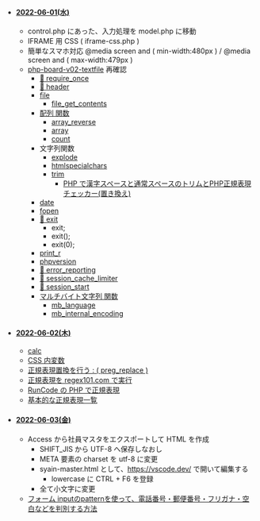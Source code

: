 - #### [2022-06-01(水)](https://github.com/winofsql/subject-220601)
  - control.php にあった、入力処理を model.php に移動
  - IFRAME 用 CSS ( iframe-css.php )
  - 簡単なスマホ対応 @media screen and ( min-width:480px ) / @media screen and ( max-width:479px )
  - [php-board-v02-textfile](https://github.com/winofsql/php-board-v02-textfile) 再確認
    - [🔴 require_once](https://www.php.net/manual/ja/function.require-once.php)
    - [🔴 header](https://www.php.net/manual/ja/function.header.php)
    - [file](https://www.php.net/manual/ja/function.file.php)
      - [file_get_contents](https://www.php.net/manual/ja/function.file-get-contents.php)
    - [配列 関数](https://www.php.net/manual/ja/ref.array.php)
      - [array_reverse](https://www.php.net/manual/ja/function.array-reverse.php)
      - [array](https://www.php.net/manual/ja/function.array.php)
      - [count](https://www.php.net/manual/ja/function.count.php)
    - 文字列関数
      - [explode](https://www.php.net/manual/ja/function.explode.php)
      - [htmlspecialchars](https://www.php.net/manual/ja/function.htmlspecialchars.php)
      - [trim](https://www.php.net/manual/ja/function.trim.php)
        - [PHP で漢字スペースと通常スペースのトリムとPHP正規表現チェッカー(置き換え)](https://logicalerror.seesaa.net/article/437145329.html)
    - [date](https://www.php.net/manual/ja/function.date.php)
    - [fopen](https://www.php.net/manual/ja/function.fopen.php)
    - [🔴 exit](https://www.php.net/manual/ja/function.exit.php)
      - exit;
      - exit();
      - exit(0);
    - [print_r](https://www.php.net/manual/ja/function.print-r.php)
    - [phpversion](https://www.php.net/manual/ja/function.phpversion.php)
    - [🔴 error_reporting](https://www.php.net/manual/ja/function.error-reporting.php)
    - [🔴 session_cache_limiter](https://www.php.net/manual/ja/function.session-cache-limiter.php)
    - [🔴 session_start](https://www.php.net/manual/ja/function.session-start.php)
    - [マルチバイト文字列 関数](https://www.php.net/manual/ja/function.mb-language.php)
      - [mb_language](https://www.php.net/manual/ja/function.mb-language.php)
      - [mb_internal_encoding](https://www.php.net/manual/ja/function.mb-internal-encoding.php)

- #### [2022-06-02(木)](https://github.com/winofsql/subject-220602)
  - [calc](https://developer.mozilla.org/ja/docs/Web/CSS/calc)
  - [CSS 内変数](https://www.webcreatorbox.com/tech/css-variables)
  - [正規表現置換を行う : ( preg_replace )](https://www.php.net/manual/ja/function.preg-replace.php)
  - [正規表現を regex101.com で実行](https://regex101.com/r/0akKTk/1)
  - [RunCode の PHP で正規表現](https://rextester.com/JZOHKZ25830)
  - [基本的な正規表現一覧](https://murashun.jp/article/programming/regular-expression.html)


- #### [2022-06-03(金)](https://github.com/winofsql/subject-220603)
  - Access から社員マスタをエクスポートして HTML を作成
    - SHIFT_JIS から UTF-8 へ保存しなおし
    - META 要素の charset を utf-8 に変更
    - syain-master.html として、https://vscode.dev/ で開いて編集する
      - lowercase に CTRL + F6 を登録
    - 全て小文字に変更
  - [フォーム inputのpatternを使って、電話番号・郵便番号・フリガナ・空白などを判別する方法](https://arts-factory.net/pattern/)
